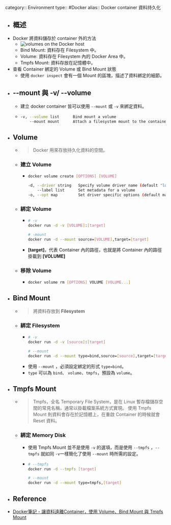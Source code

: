 category:: Environment
type:: #Docker
alias:: Docker container 資料持久化

- ## 概述
- Docker 將資料儲存於 container 外的方法
	- ![volumes on the Docker host](https://docs.docker.com/storage/images/types-of-mounts-volume.png)
	- Bind Mount: 資料存在 Filesystem 中。
	- Volume: 資料存在 Filesystem 內的 Docker Area 中。
	- Tmpfs Mount: 資料存放在記憶體中。
- 查看 Container 綁定的 Volume 或 Bind Mount 狀態
	- 使用 `docker inspect` 會有一個 Mount 的區塊，描述了資料綁定的細節。
- ## --mount 與 -v/ --volume
	- 建立 docker container 皆可以使用 `--mount` 或 `-v` 來綁定資料。
	- ```bash
	  -v, --volume list      Bind mount a volume
	      --mount mount      Attach a filesystem mount to the container
	  ```
- ## Volume
	- > Docker 用來存放持久化資料的空間。
	- ### 建立 Volume
		- ```bash
		  docker volume create [OPTIONS] [VOLUME]
		  
		  -d, --driver string   Specify volume driver name (default "local")
		      --label list      Set metadata for a volume
		  -o, --opt map         Set driver specific options (default map[])
		  ```
	- ### 綁定 Volume
		- ```bash
		  # -v
		  docker run -d -v [VOLUME]:[target]
		  
		  # -mount
		  docker run -d --mount source=[VOLUME],target=[target]
		  ```
		- **[target]**，代表 Container 內的路徑，也就是將 Container 內的路徑掛載到 **[VOLUME]**
	- ### 移除 Volume
		- ```bash
		  docker volume rm [OPTIONS] VOLUME [VOLUME...]
		  ```
- ## Bind Mount
	- > 將資料存放到 **Filesystem**
	- ### 綁定 Filesystem
		- ```bash
		  # -v
		  docker run -d -v [source]:[target]
		  
		  # --mount
		  docker run -d --mount type=bind,source=[source],target=[target]
		  ```
		- 使用 `--mount` ，必須設定綁定的形式 `type=bind`。
		- `type` 可以為 `bind`、 `volume`、`tmpfs`，預設為 `volume`。
- ## Tmpfs Mount
	- > Tmpfs，全名 Temporary File System，是在 Linux 暫存檔儲存空間的常見名稱，通常以掛載檔案系統方式實現。
	  使用 Tmpfs Mount 則資料會存在於記憶體上，在重啟 Container 的時候就會 Reset 資料。
	- ### 綁定 Memory Disk
		- 使用 Tmpfs Mount 並不是使用 `-v` 的選項，而是使用 `--tmpfs` ，`--tmpfs` 就如同 `-v`一樣簡化了使用 `--mount` 時所需的設定。
		- ```bash
		  # --tmpfs
		  docker run -d --tmpfs [target]
		  
		  # --mount
		  docker run -d --mount type=tmpfs,[target]
		  ```
- ## Reference
- [Docker筆記 - 讓資料遠離Container，使用 Volume、Bind Mount 與 Tmpfs Mount](https://medium.com/alberthg-docker-notes/docker%E7%AD%86%E8%A8%98-%E8%AE%93%E8%B3%87%E6%96%99%E9%81%A0%E9%9B%A2container-%E4%BD%BF%E7%94%A8-volume-bind-mount-%E8%88%87-tmpfs-mount-6908da341d11)